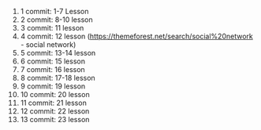 1. 1 commit: 1-7 Lesson
2. 2 commit: 8-10 lesson
3. 3 commit: 11 lesson
4. 4 commit: 12 lesson (https://themeforest.net/search/social%20network - social network)
5. 5 commit: 13-14 lesson
6. 6 commit: 15 lesson
7. 7 commit: 16 lesson
8. 8 commit: 17-18 lesson
9. 9 commit: 19 lesson
10. 10 commit: 20 lesson
11. 11 commit: 21 lesson
12. 12 commit: 22 lesson
13. 13 commit: 23 lesson